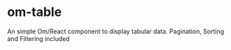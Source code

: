 # om-table
An simple Om/React component to display tabular data. Pagination, Sorting and Filtering included
